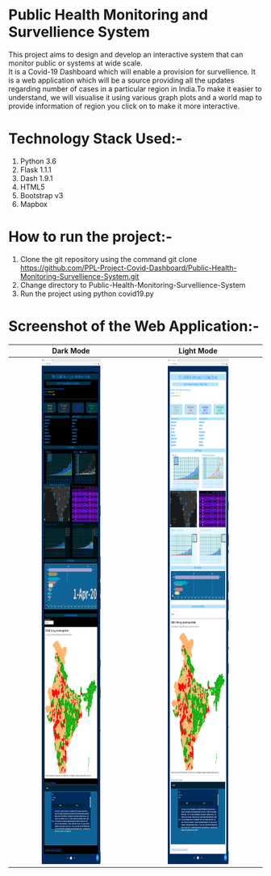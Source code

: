 # Public Health Monitoring and Survellience System
This project aims to design and develop an interactive system that can monitor public or systems at wide scale.                             
It is a Covid-19 Dashboard which will enable a provision for survellience. It is a web application which will be a source providing all the 
updates regarding number of cases in a particular region in India.To make it easier to understand, we will visualise it using various graph 
plots and a world map to provide information of region you click on to make it more interactive.

# Technology Stack Used:-
1. Python 3.6
2. Flask 1.1.1
3. Dash 1.9.1
4. HTML5
5. Bootstrap v3
6. Mapbox

# How to run the project:-
1. Clone the git repository using the command 
git clone https://github.com/PPL-Project-Covid-Dashboard/Public-Health-Monitoring-Survellience-System.git
2. Change directory to Public-Health-Monitoring-Survellience-System
3. Run the project using python covid19.py


# Screenshot of the Web Application:-

Dark Mode                    |                   Light Mode
:---------------------------------:        |      :------------------------------:
<img src="images/dark.png" height="1000" width="50%">     |      <img src="images/light.png" height="1000" width="50%">


